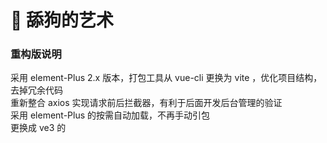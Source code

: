 # 🐶 舔狗的艺术

### 重构版说明
采用 element-Plus 2.x 版本，打包工具从 vue-cli 更换为 vite ，优化项目结构，去掉冗余代码  
重新整合 axios 实现请求前后拦截器，有利于后面开发后台管理的验证  
采用 element-Plus 的按需自动加载，不再手动引包  
更换成 ve3 的 <script setup> 语法糖用法，不用去写 setup() 函数和 return 一堆属性了

### 注意
使用 element-Plus 的按需自动加载，首先你需要安装unplugin-vue-components 和 unplugin-auto-import这两款插件
```
npm install -D unplugin-vue-components unplugin-auto-import
```

### 后端配合

你可以参考我用 tp6 写的后端自己录一个后端，也可以直接使用我的 tp6 后端项目
前端打包后放置在 tp6 项目的 public 目录里即可
后端项目地址：[https://github.com/Dieinwarm/dogart][https://github.com/Dieinwarm/dogart]
